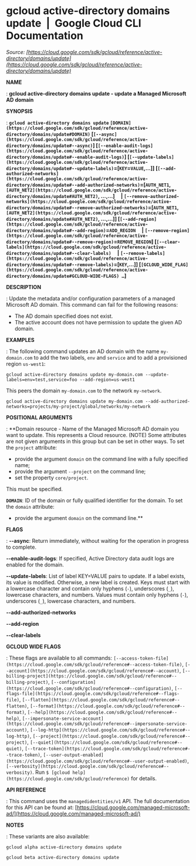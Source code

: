 # gcloud active-directory domains update  |  Google Cloud CLI Documentation

*Source: [https://cloud.google.com/sdk/gcloud/reference/active-directory/domains/update](https://cloud.google.com/sdk/gcloud/reference/active-directory/domains/update)*

**NAME**

: **gcloud active-directory domains update - update a Managed Microsoft AD domain**

**SYNOPSIS**

: **`gcloud active-directory domains update` `[DOMAIN](https://cloud.google.com/sdk/gcloud/reference/active-directory/domains/update#DOMAIN)` [`[--async](https://cloud.google.com/sdk/gcloud/reference/active-directory/domains/update#--async)`] [`[--enable-audit-logs](https://cloud.google.com/sdk/gcloud/reference/active-directory/domains/update#--enable-audit-logs)`] [`[--update-labels](https://cloud.google.com/sdk/gcloud/reference/active-directory/domains/update#--update-labels)`=[`KEY`=`VALUE`,…]] [`[--add-authorized-networks](https://cloud.google.com/sdk/gcloud/reference/active-directory/domains/update#--add-authorized-networks)`=[`AUTH_NET1`, `[AUTH_NET2](https://cloud.google.com/sdk/gcloud/reference/active-directory/domains/update#AUTH_NET2)`, …,…]     | `[--remove-authorized-networks](https://cloud.google.com/sdk/gcloud/reference/active-directory/domains/update#--remove-authorized-networks)`=[`AUTH_NET1`, `[AUTH_NET2](https://cloud.google.com/sdk/gcloud/reference/active-directory/domains/update#AUTH_NET2)`, …,…]] [`[--add-region](https://cloud.google.com/sdk/gcloud/reference/active-directory/domains/update#--add-region)`=`ADD_REGION`     | `[--remove-region](https://cloud.google.com/sdk/gcloud/reference/active-directory/domains/update#--remove-region)`=`REMOVE_REGION`] [`[--clear-labels](https://cloud.google.com/sdk/gcloud/reference/active-directory/domains/update#--clear-labels)`     | `[--remove-labels](https://cloud.google.com/sdk/gcloud/reference/active-directory/domains/update#--remove-labels)`=[`KEY`,…]] [`[GCLOUD_WIDE_FLAG](https://cloud.google.com/sdk/gcloud/reference/active-directory/domains/update#GCLOUD-WIDE-FLAGS) …`]**

**DESCRIPTION**

: Update the metadata and/or configuration parameters of a managed Microsoft AD
domain.
This command can fail for the following reasons:

- The AD domain specified does not exist.
- The active account does not have permission to update the given AD domain.

**EXAMPLES**

: The following command updates an AD domain with the name
`my-domain.com` to add the two labels, `env` and
`service` and to add a provisioned region `us-west1`:

```
gcloud active-directory domains update my-domain.com --update-labels=env=test,service=foo --add-region=us-west1
```

This peers the domain `my-domain.com` to the network
`my-network`.

```
gcloud active-directory domains update my-domain.com --add-authorized-networks=projects/my-project/global/networks/my-network
```

**POSITIONAL ARGUMENTS**

: **Domain resource - Name of the Managed Microsoft AD domain you want to update.
This represents a Cloud resource. (NOTE) Some attributes are not given arguments
in this group but can be set in other ways.
To set the `project` attribute:

- provide the argument `domain` on the command line with a fully
specified name;
- provide the argument `--project` on the command line;
- set the property `core/project`.

This must be specified.

**`DOMAIN`**:
ID of the domain or fully qualified identifier for the domain.
To set the `domain` attribute:

- provide the argument `domain` on the command line.**

**FLAGS**

: **--async**:
Return immediately, without waiting for the operation in progress to complete.

**--enable-audit-logs**:
If specified, Active Directory data audit logs are enabled for the domain.

**--update-labels**:
List of label KEY=VALUE pairs to update. If a label exists, its value is
modified. Otherwise, a new label is created.
Keys must start with a lowercase character and contain only hyphens
(`-`), underscores (`_`), lowercase characters, and
numbers. Values must contain only hyphens (`-`), underscores
(`_`), lowercase characters, and numbers.

**--add-authorized-networks**

**--add-region**

**--clear-labels**

**GCLOUD WIDE FLAGS**

: These flags are available to all commands: `[--access-token-file](https://cloud.google.com/sdk/gcloud/reference#--access-token-file)`,
`[--account](https://cloud.google.com/sdk/gcloud/reference#--account)`, `[--billing-project](https://cloud.google.com/sdk/gcloud/reference#--billing-project)`,
`[--configuration](https://cloud.google.com/sdk/gcloud/reference#--configuration)`,
`[--flags-file](https://cloud.google.com/sdk/gcloud/reference#--flags-file)`,
`[--flatten](https://cloud.google.com/sdk/gcloud/reference#--flatten)`, `[--format](https://cloud.google.com/sdk/gcloud/reference#--format)`, `[--help](https://cloud.google.com/sdk/gcloud/reference#--help)`, `[--impersonate-service-account](https://cloud.google.com/sdk/gcloud/reference#--impersonate-service-account)`,
`[--log-http](https://cloud.google.com/sdk/gcloud/reference#--log-http)`,
`[--project](https://cloud.google.com/sdk/gcloud/reference#--project)`, `[--quiet](https://cloud.google.com/sdk/gcloud/reference#--quiet)`, `[--trace-token](https://cloud.google.com/sdk/gcloud/reference#--trace-token)`, `[--user-output-enabled](https://cloud.google.com/sdk/gcloud/reference#--user-output-enabled)`,
`[--verbosity](https://cloud.google.com/sdk/gcloud/reference#--verbosity)`.
Run `$ [gcloud help](https://cloud.google.com/sdk/gcloud/reference)` for details.

**API REFERENCE**

: This command uses the `managedidentities/v1` API. The full
documentation for this API can be found at: [https://cloud.google.com/managed-microsoft-ad/](https://cloud.google.com/managed-microsoft-ad/)

**NOTES**

: These variants are also available:

```
gcloud alpha active-directory domains update
```

```
gcloud beta active-directory domains update
```